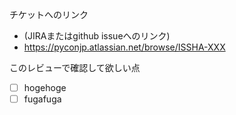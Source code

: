 チケットへのリンク

- (JIRAまたはgithub issueへのリンク)
- https://pyconjp.atlassian.net/browse/ISSHA-XXX

このレビューで確認して欲しい点

- [ ] hogehoge
- [ ] fugafuga